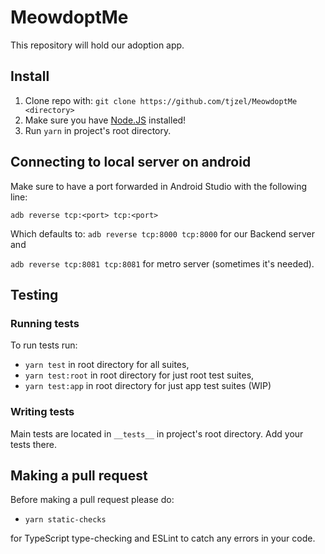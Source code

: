 # MeowdoptMe

This repository will hold our adoption app.

## Install

1. Clone repo with: `git clone https://github.com/tjzel/MeowdoptMe <directory>`
1. Make sure you have [Node.JS](https://nodejs.org/en) installed!
1. Run `yarn` in project's root directory.

## Connecting to local server on android

Make sure to have a port forwarded in Android Studio with the following line:

`adb reverse tcp:<port> tcp:<port>`

Which defaults to:
`adb reverse tcp:8000 tcp:8000` for our Backend server and

`adb reverse tcp:8081 tcp:8081` for metro server (sometimes it's needed).

## Testing

### Running tests

To run tests run:

- `yarn test` in root directory for all suites,
- `yarn test:root` in root directory for just root test suites,
- `yarn test:app` in root directory for just app test suites (WIP)

### Writing tests

Main tests are located in `__tests__` in project's root directory. Add your tests there.

## Making a pull request

Before making a pull request please do:

- `yarn static-checks`

for TypeScript type-checking and ESLint to catch any errors in your code.
